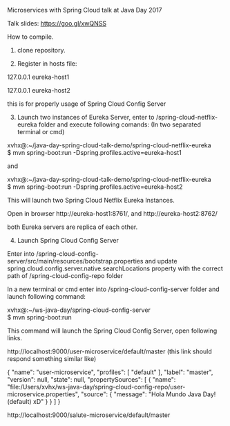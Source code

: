 Microservices with Spring Cloud talk at Java Day 2017

Talk slides: 
https://goo.gl/xwQNSS

How to compile.

1. clone repository.

2. Register in hosts file:

127.0.0.1 eureka-host1

127.0.0.1 eureka-host2

this is for properly usage of Spring Cloud Config Server

3. Launch two instances of Eureka Server, enter to /spring-cloud-netflix-eureka folder and execute following comands:
(In two separated terminal or cmd)

xvhx@:~/java-day-spring-cloud-talk-demo/spring-cloud-netflix-eureka\
$ mvn spring-boot:run -Dspring.profiles.active=eureka-host1

and

xvhx@:~/java-day-spring-cloud-talk-demo/spring-cloud-netflix-eureka\
$ mvn spring-boot:run -Dspring.profiles.active=eureka-host2

This will launch two Spring Cloud Netflix Eureka Instances.

Open in browser http://eureka-host1:8761/, and http://eureka-host2:8762/

both Eureka servers are replica of each other.

4. Launch Spring Cloud Config Server

Enter into /spring-cloud-config-server/src/main/resources/bootstrap.properties and 
update spring.cloud.config.server.native.searchLocations property with the correct path of /spring-cloud-config-repo folder

In a new terminal or cmd enter into /spring-cloud-config-server folder and launch following command:

xvhx@:~/ws-java-day/spring-cloud-config-server\
$ mvn spring-boot:run

This command will launch the Spring Cloud Config Server, open following links.

http://localhost:9000/user-microservice/default/master (this link should respond something similar like)

{
"name": "user-microservice",
"profiles": [
"default"
],
"label": "master",
"version": null,
"state": null,
"propertySources": [
{
"name": "file:/Users/xvhx/ws-java-day/spring-cloud-config-repo/user-microservice.properties",
"source": {
"message": "Hola Mundo Java Day! (default) xD"
}
}
]
}

http://localhost:9000/salute-microservice/default/master





